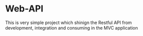 # Web-API
This is very simple project which shinign the Restful API from <br>development, integration and consuming in the MVC application
